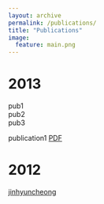 ```yaml
---
layout: archive
permalink: /publications/
title: "Publications"
image:
  feature: main.png
---
```


# 2013 
pub1   
pub2  
pub3  

publication1  [PDF](http://google.com)

# 2012
[jinhyuncheong](http://jinhyuncheong.com)